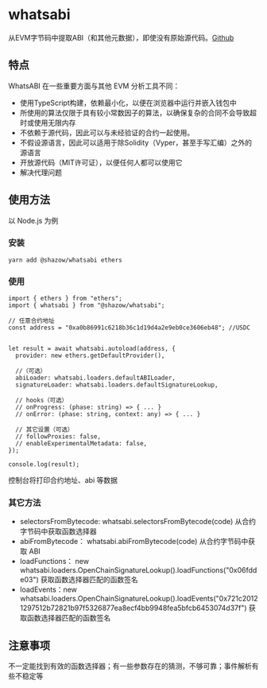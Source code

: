 # whatsabi
从EVM字节码中提取ABI（和其他元数据），即使没有原始源代码。[Github](https://github.com/shazow/whatsabi)

## 特点
WhatsABI 在一些重要方面与其他 EVM 分析工具不同：
- 使用TypeScript构建，依赖最小化，以便在浏览器中运行并嵌入钱包中
- 所使用的算法仅限于具有较小常数因子的算法，以确保复杂的合同不会导致超时或使用无限内存
- 不依赖于源代码，因此可以与未经验证的合约一起使用。
- 不假设源语言，因此可以适用于除Solidity（Vyper，甚至手写汇编）之外的源语言
- 开放源代码（MIT许可证），以便任何人都可以使用它
- 解决代理问题

## 使用方法
以 Node.js 为例
### 安装
```
yarn add @shazow/whatsabi ethers
```

### 使用
```
import { ethers } from "ethers";
import { whatsabi } from "@shazow/whatsabi";

// 任意合约地址
const address = "0xa0b86991c6218b36c1d19d4a2e9eb0ce3606eb48"; //USDC


let result = await whatsabi.autoload(address, {
  provider: new ethers.getDefaultProvider(),

  //（可选）
  abiLoader: whatsabi.loaders.defaultABILoader,
  signatureLoader: whatsabi.loaders.defaultSignatureLookup,

  // hooks（可选）
  // onProgress: (phase: string) => { ... }
  // onError: (phase: string, context: any) => { ... }

  // 其它设置（可选）
  // followProxies: false,
  // enableExperimentalMetadata: false,
});

console.log(result);
```
控制台将打印合约地址、abi 等数据

### 其它方法
- selectorsFromBytecode:  whatsabi.selectorsFromBytecode(code)
    从合约字节码中获取函数选择器
- abiFromBytecode： whatsabi.abiFromBytecode(code)
    从合约字节码中获取 ABI
- loadFunctions： new whatsabi.loaders.OpenChainSignatureLookup().loadFunctions("0x06fdde03")
    获取函数选择器匹配的函数签名
- loadEvents：new whatsabi.loaders.OpenChainSignatureLookup().loadEvents("0x721c20121297512b72821b97f5326877ea8ecf4bb9948fea5bfcb6453074d37f")
    获取函数选择器匹配的函数签名


## 注意事项
不一定能找到有效的函数选择器；有一些参数存在的猜测，不够可靠；事件解析有些不稳定等

